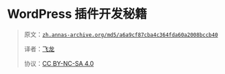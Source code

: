 # WordPress 插件开发秘籍

> 原文：[`zh.annas-archive.org/md5/a6a9cf87cba4c364fda60a2008bccb40`](https://zh.annas-archive.org/md5/a6a9cf87cba4c364fda60a2008bccb40)
> 
> 译者：[飞龙](https://github.com/wizardforcel)
> 
> 协议：[CC BY-NC-SA 4.0](http://creativecommons.org/licenses/by-nc-sa/4.0/)
